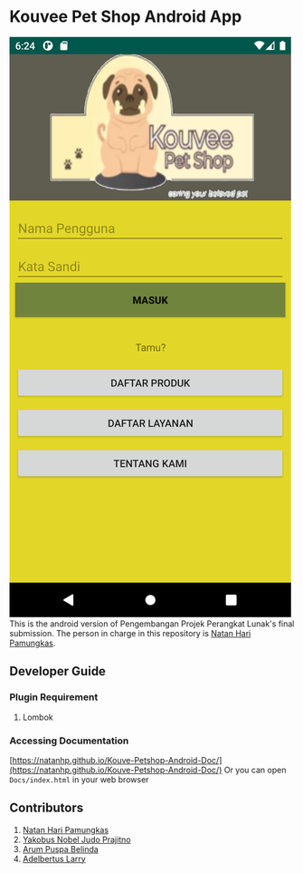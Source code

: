 # Kouvee Pet Shop Android App
![Screenshot](screenshot/Screenshot.png)
This is the android version of Pengembangan Projek Perangkat Lunak's final submission. The person in charge in this repository is [Natan Hari Pamungkas](https://github.com/natanhp).

## Developer Guide
### Plugin Requirement
1. Lombok

### Accessing Documentation
[https://natanhp.github.io/Kouve-Petshop-Android-Doc/](https://natanhp.github.io/Kouve-Petshop-Android-Doc/)
Or you can open `Docs/index.html` in your web browser

## Contributors
1. [Natan Hari Pamungkas](https://github.com/natanhp)
2. [Yakobus Nobel Judo Prajitno](https://github.com/YakobusNobels)
3. [Arum Puspa Belinda](https://github.com/arumbelinda)
4. [Adelbertus Larry](https://github.com/L4rryToru4n)